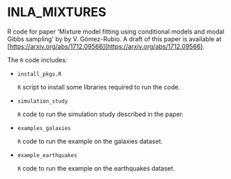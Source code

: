 # INLA_MIXTURES

R code for paper 'Mixture model fitting using conditional models and modal
Gibbs sampling' by by V. Gómez-Rubio. A draft of this paper is available at
[https://arxiv.org/abs/1712.09566](https://arxiv.org/abs/1712.09566).


The `R` code includes:

* `install_pkgs.R`

  `R` script to install some libraries required to run the code.

* `simulation_study`

  `R` code to run the simulation study described in the paper.

* `examples_galaxies`

  `R` code to run the example on the galaxies dataset.

* `example_earthquakes`

  `R` code to run the example on the earthquakes dataset.

